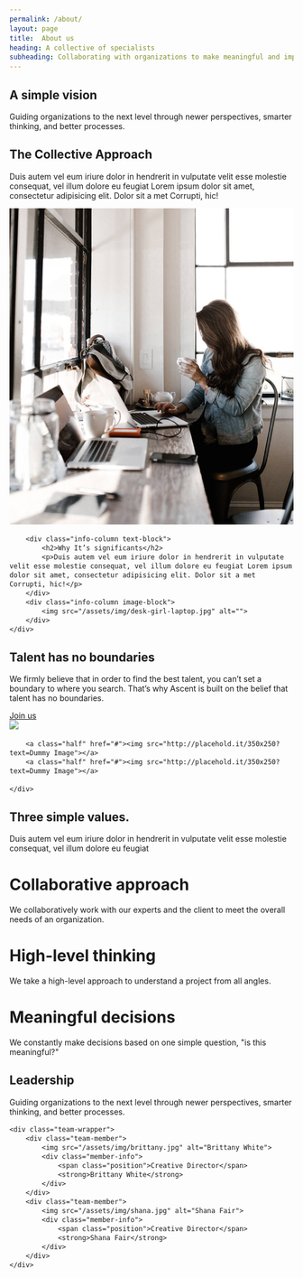 ```yaml
---
permalink: /about/
layout: page
title:  About us
heading: A collective of specialists
subheading: Collaborating with organizations to make meaningful and impactful change.
---
```


<div class="section-intro-horiz">
    <h2>A simple vision</h2>
    <p>Guiding organizations to the next level through newer perspectives, smarter thinking, and better processes.</p>
</div>

<div class="info-posts pt30">
    <div class="info-posts-list">
        <div class="info-column text-block">
            <h2>The Collective Approach</h2>
            <p>Duis autem vel eum iriure dolor in hendrerit in vulputate velit esse molestie consequat, vel illum dolore eu feugiat Lorem ipsum dolor sit amet, consectetur adipisicing elit. Dolor sit a met Corrupti, hic!</p>
        </div>
        <div class="info-column image-block">
            <img src="/assets/img/desk-girl-laptop.jpg" alt="">
        </div>

        <div class="info-column text-block">
            <h2>Why It’s significants</h2>
            <p>Duis autem vel eum iriure dolor in hendrerit in vulputate velit esse molestie consequat, vel illum dolore eu feugiat Lorem ipsum dolor sit amet, consectetur adipisicing elit. Dolor sit a met Corrupti, hic!</p>
        </div>
        <div class="info-column image-block">
            <img src="/assets/img/desk-girl-laptop.jpg" alt="">
        </div>
    </div>
</div>

<div class="text-and-pictures align-middle">
    <div class="col-text text-center">
        <h2>Talent has no boundaries</h2>
        <p>We firmly believe that in order to find the best talent, you can’t set a boundary to where you search. That’s why Ascent is built on the belief that talent has no boundaries.</p>
        <a href="#" class="button">Join us<span></span><span></span></a>
    </div>
    <div class="col-images">
        <a href="#"><img src="http://placehold.it/350x250?text=Dummy Image"></a>

        <a class="half" href="#"><img src="http://placehold.it/350x250?text=Dummy Image"></a>
        <a class="half" href="#"><img src="http://placehold.it/350x250?text=Dummy Image"></a>

    </div>
</div>

<div class="inner-hero"></div>

<div class="section-intro-wrapper">
    <div class="section-intro text-center">
        <h2>Three simple values.</h2>
        <p>Duis autem vel eum iriure dolor in hendrerit in vulputate velit esse molestie consequat, vel illum dolore eu feugiat</p>
    </div>
</div>

<div class="values-list text-center">
    <div class="value-item">
        <h1>Collaborative approach</h1>
        <p>We collaboratively work with our experts and the client to meet the overall needs of an organization.</p>
    </div>
    <div class="value-item">
        <h1>High-level thinking</h1>
        <p>We take a high-level approach to understand a project from all angles.</p>
    </div>
    <div class="value-item">
        <h1>Meaningful decisions</h1>
        <p>We constantly make decisions based on one simple question, "is this meaningful?"</p>
    </div>
</div>

<div class="shade-full">
    <div class="section-intro-horiz">
        <h2>Leadership</h2>
        <p>Guiding organizations to the next level through newer perspectives, smarter thinking, and better processes.</p>
    </div>

    <div class="team-wrapper">
        <div class="team-member">
            <img src="/assets/img/brittany.jpg" alt="Brittany White">
            <div class="member-info">
                <span class="position">Creative Director</span>
                <strong>Brittany White</strong>
            </div>
        </div>
        <div class="team-member">
            <img src="/assets/img/shana.jpg" alt="Shana Fair">
            <div class="member-info">
                <span class="position">Creative Director</span>
                <strong>Shana Fair</strong>
            </div>
        </div>
    </div>
</div>
